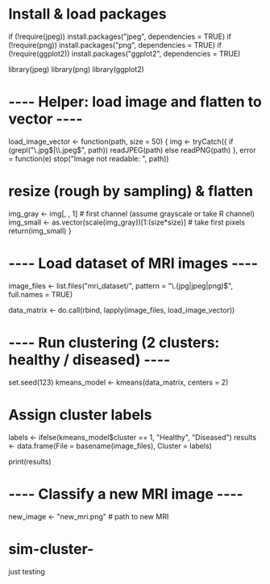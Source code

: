 # Install & load packages
if (!require(jpeg)) install.packages("jpeg", dependencies = TRUE)
if (!require(png)) install.packages("png", dependencies = TRUE)
if (!require(ggplot2)) install.packages("ggplot2", dependencies = TRUE)

library(jpeg)
library(png)
library(ggplot2)

# ---- Helper: load image and flatten to vector ----
load_image_vector <- function(path, size = 50) {
  img <- tryCatch({
    if (grepl("\\.jpg$|\\.jpeg$", path)) readJPEG(path) else readPNG(path)
  }, error = function(e) stop("Image not readable: ", path))
  
  # resize (rough by sampling) & flatten
  img_gray <- img[, , 1]  # first channel (assume grayscale or take R channel)
  img_small <- as.vector(scale(img_gray))[1:(size*size)]  # take first pixels
  return(img_small)
}

# ---- Load dataset of MRI images ----
image_files <- list.files("mri_dataset/", pattern = "\\.(jpg|jpeg|png)$", full.names = TRUE)

data_matrix <- do.call(rbind, lapply(image_files, load_image_vector))

# ---- Run clustering (2 clusters: healthy / diseased) ----
set.seed(123)
kmeans_model <- kmeans(data_matrix, centers = 2)

# Assign cluster labels
labels <- ifelse(kmeans_model$cluster == 1, "Healthy", "Diseased")
results <- data.frame(File = basename(image_files), Cluster = labels)

print(results)

# ---- Classify a new MRI image ----
new_image <- "new_mri.png"   # path to new MRI
# sim-cluster-
just testing
